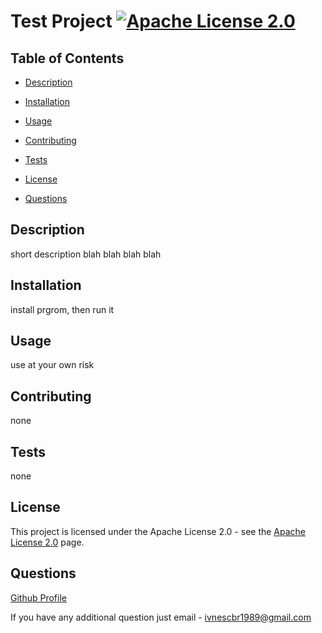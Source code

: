 # Test Project	[![Apache License 2.0](https://img.shields.io/static/v1?label=license&message=Apache+2.0&color=green)](https://choosealicense.com/licenses/apache-2.0/)

## Table of Contents

* [Description](#Description)

* [Installation](#Installation)

* [Usage](#Usage)

* [Contributing](#Contributing)

* [Tests](#Tests)

* [License](#License)

* [Questions](#Questions)

## Description

short description blah blah blah blah

## Installation

install prgrom, then run it

## Usage

use at your own risk

## Contributing

none

## Tests

none

## License

This project is licensed under the Apache License 2.0 - see the [Apache License 2.0](https://choosealicense.com/licenses/apache-2.0/) page.

## Questions

[Github Profile](https://github.com/IvanFelipeEscobar)

If you have any additional question just email - ivnescbr1989@gmail.com
